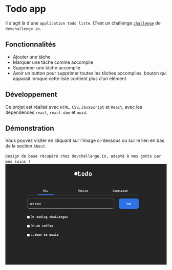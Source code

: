 # Todo app

Il s'agit là d'une `application todo liste`. C'est un challenge <a href = "https://devchallenges.io/challenges/hH6PbOHBdPm6otzw2De5">`challenge`</a> de `devchallenge.io`.

## Fonctionnalités
* Ajouter une tâche
* Marquer une tâche comme accomplie
* Supprimer une tâche accomplie
* Avoir un button pour supprimer toutes les tâches accomplies, bouton qui apparait lorsque cette liste contient plus d’un élément

## Développement

Ce projet est réalisé avec `HTML`, `CSS`, `JavaScript` et `React`, avec les dépendences `react`, `react-dom` et `uuid`.

## Démonstration

Vous pouvez visiter en cliquant sur l'image ci-dessous ou sur le lien en bas de la section `About`.

`Design de base récupéré chez devchallenge.io, adapté à mes goûts par mes soins !`
<a href = "https://yousoumar.github.io/todo/"><img src = "screenshot.png"></img></a>


